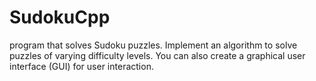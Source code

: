 # SudokuCpp
program that solves Sudoku puzzles. Implement an algorithm to solve puzzles of varying difficulty levels. You can also create a graphical user interface (GUI) for user interaction.

